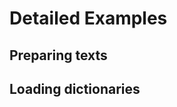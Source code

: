 Detailed Examples
=================

Preparing texts
---------------

Loading dictionaries
--------------------

